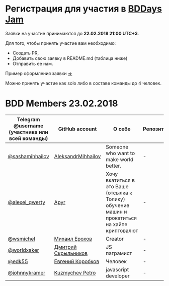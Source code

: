 # Регистрация для участия в [BDDays Jam](https://github.com/bddays/jam)

Заявки на участие принимаются до **22.02.2018 21:00 UTC+3**.

Для того, чтобы принять участие вам необходимо: 

- Создать PR, 
- Добавить свою заявку в README.md (таблица ниже)
- Отправить ее нам.

Пример оформления заявки [=>](https://github.com/bddays/members-23.02.2018/blob/dev/SAMPLE.md)

Можно принять участие как solo либо в составе команды до 4 человек.

BDD Members 23.02.2018
======================
| Telegram @username (участника или всей команды) | GitHub account | О себе | Репозиторий |
|-------------------------------------------------|----------------|--------|-------------|
| [@sashamihhailov](https://t.me/sashamihhailov) | [AleksandrMihhailov](https://github.com/AleksandrMihhailov) | Someone who want to make world better. | - |
| [@alexei_qwerty](https://t.me/alexei_qwerty) | [Apyr](https://github.com/Apyr) | Хочу вкатиться в это Ваше (отсылка к Толику) обучение машин и прокатиться на хайпе криптовалют | - |
| [@wsmichel](https://t.me/wsmichel) | [Михаил Ерохов](https://github.com/MixailE) | Creator | - |
| [@worldxaker](https://t.me/worldxaker) | [Дмитрий Скрыльников](https://github.com/skrylnikov) | JS паграмист | - |
| [@edk55](https://t.me/edk55) | [Евгений Коробков](https://github.com/edk55) | Человек | - |
| [@johnnykramer](https://t.me/johnnykramer) | [Kuzmychev Petro](https://github.com/johnnykramer) | javascript developer | - |
